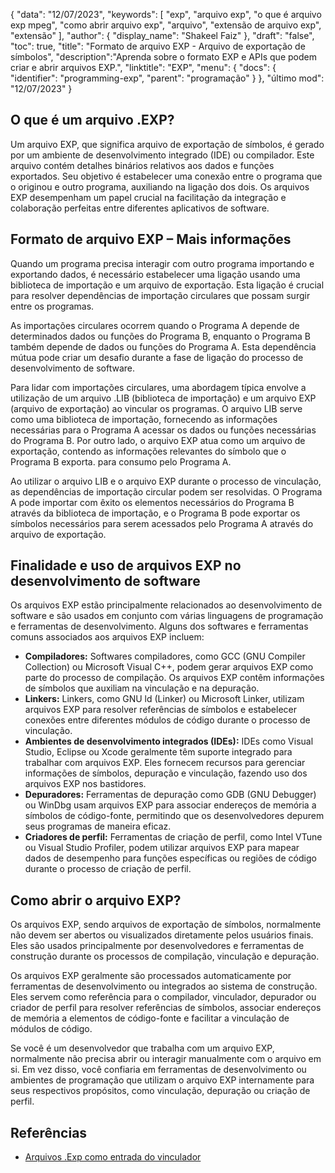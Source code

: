 {
"data": "12/07/2023",
  "keywords": [
"exp",
"arquivo exp",
"o que é arquivo exp mpeg",
"como abrir arquivo exp",
"arquivo",
"extensão de arquivo exp",
"extensão"
],
  "author": {
"display_name": "Shakeel Faiz"
},
"draft": "false",
"toc": true,
"title": "Formato de arquivo EXP - Arquivo de exportação de símbolos",
  "description":"Aprenda sobre o formato EXP e APIs que podem criar e abrir arquivos EXP.",
"linktitle": "EXP",
  "menu": {
    "docs": {
      "identifier": "programming-exp",
"parent": "programação"
}
},
"último mod": "12/07/2023"
}

## O que é um arquivo .EXP?

Um arquivo EXP, que significa arquivo de exportação de símbolos, é gerado por um ambiente de desenvolvimento integrado (IDE) ou compilador. Este arquivo contém detalhes binários relativos aos dados e funções exportados. Seu objetivo é estabelecer uma conexão entre o programa que o originou e outro programa, auxiliando na ligação dos dois. Os arquivos EXP desempenham um papel crucial na facilitação da integração e colaboração perfeitas entre diferentes aplicativos de software.

## Formato de arquivo EXP – Mais informações

Quando um programa precisa interagir com outro programa importando e exportando dados, é necessário estabelecer uma ligação usando uma biblioteca de importação e um arquivo de exportação. Esta ligação é crucial para resolver dependências de importação circulares que possam surgir entre os programas.

As importações circulares ocorrem quando o Programa A depende de determinados dados ou funções do Programa B, enquanto o Programa B também depende de dados ou funções do Programa A. Esta dependência mútua pode criar um desafio durante a fase de ligação do processo de desenvolvimento de software.

Para lidar com importações circulares, uma abordagem típica envolve a utilização de um arquivo .LIB (biblioteca de importação) e um arquivo EXP (arquivo de exportação) ao vincular os programas. O arquivo LIB serve como uma biblioteca de importação, fornecendo as informações necessárias para o Programa A acessar os dados ou funções necessárias do Programa B. Por outro lado, o arquivo EXP atua como um arquivo de exportação, contendo as informações relevantes do símbolo que o Programa B exporta. para consumo pelo Programa A.

Ao utilizar o arquivo LIB e o arquivo EXP durante o processo de vinculação, as dependências de importação circular podem ser resolvidas. O Programa A pode importar com êxito os elementos necessários do Programa B através da biblioteca de importação, e o Programa B pode exportar os símbolos necessários para serem acessados pelo Programa A através do arquivo de exportação.

## Finalidade e uso de arquivos EXP no desenvolvimento de software

Os arquivos EXP estão principalmente relacionados ao desenvolvimento de software e são usados em conjunto com várias linguagens de programação e ferramentas de desenvolvimento. Alguns dos softwares e ferramentas comuns associados aos arquivos EXP incluem:

- **Compiladores:** Softwares compiladores, como GCC (GNU Compiler Collection) ou Microsoft Visual C++, podem gerar arquivos EXP como parte do processo de compilação. Os arquivos EXP contêm informações de símbolos que auxiliam na vinculação e na depuração.
- **Linkers:** Linkers, como GNU ld (Linker) ou Microsoft Linker, utilizam arquivos EXP para resolver referências de símbolos e estabelecer conexões entre diferentes módulos de código durante o processo de vinculação.
- **Ambientes de desenvolvimento integrados (IDEs):** IDEs como Visual Studio, Eclipse ou Xcode geralmente têm suporte integrado para trabalhar com arquivos EXP. Eles fornecem recursos para gerenciar informações de símbolos, depuração e vinculação, fazendo uso dos arquivos EXP nos bastidores.
- **Depuradores:** Ferramentas de depuração como GDB (GNU Debugger) ou WinDbg usam arquivos EXP para associar endereços de memória a símbolos de código-fonte, permitindo que os desenvolvedores depurem seus programas de maneira eficaz.
- **Criadores de perfil:** Ferramentas de criação de perfil, como Intel VTune ou Visual Studio Profiler, podem utilizar arquivos EXP para mapear dados de desempenho para funções específicas ou regiões de código durante o processo de criação de perfil.

## Como abrir o arquivo EXP?

Os arquivos EXP, sendo arquivos de exportação de símbolos, normalmente não devem ser abertos ou visualizados diretamente pelos usuários finais. Eles são usados principalmente por desenvolvedores e ferramentas de construção durante os processos de compilação, vinculação e depuração.

Os arquivos EXP geralmente são processados automaticamente por ferramentas de desenvolvimento ou integrados ao sistema de construção. Eles servem como referência para o compilador, vinculador, depurador ou criador de perfil para resolver referências de símbolos, associar endereços de memória a elementos de código-fonte e facilitar a vinculação de módulos de código.

Se você é um desenvolvedor que trabalha com um arquivo EXP, normalmente não precisa abrir ou interagir manualmente com o arquivo em si. Em vez disso, você confiaria em ferramentas de desenvolvimento ou ambientes de programação que utilizam o arquivo EXP internamente para seus respectivos propósitos, como vinculação, depuração ou criação de perfil.

## Referências
* [Arquivos .Exp como entrada do vinculador](https://learn.microsoft.com/en-us/cpp/build/reference/dot-exp-files-as-linker-input?view=msvc-170)

